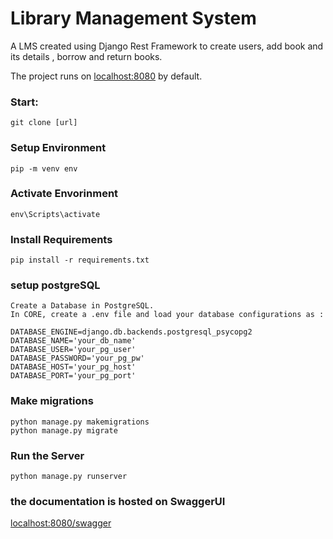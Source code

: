 # Library Management System

A LMS created using Django Rest Framework to create users, add book and its details , borrow and return books.

The project runs on [localhost:8080](http://localhost:8080) by default.

### Start:

    git clone [url]

### Setup Environment

    pip -m venv env

### Activate Envorinment
    env\Scripts\activate

### Install Requirements

    pip install -r requirements.txt

### setup postgreSQL

    Create a Database in PostgreSQL.
    In CORE, create a .env file and load your database configurations as :

    DATABASE_ENGINE=django.db.backends.postgresql_psycopg2
    DATABASE_NAME='your_db_name'
    DATABASE_USER='your_pg_user'
    DATABASE_PASSWORD='your_pg_pw'
    DATABASE_HOST='your_pg_host'
    DATABASE_PORT='your_pg_port'

### Make migrations
    python manage.py makemigrations
    python manage.py migrate

### Run the Server

    python manage.py runserver

### the documentation is hosted on SwaggerUI

[localhost:8080/swagger](http://localhost:8080/swagger)
